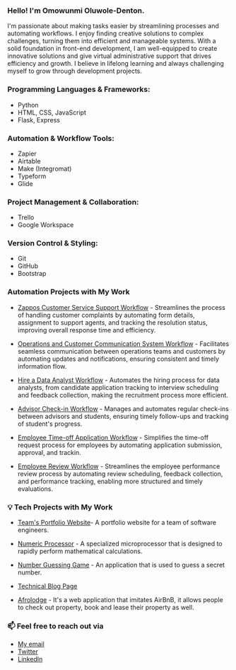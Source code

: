 ### Hello! I'm Omowunmi Oluwole-Denton.

I'm passionate about making tasks easier by streamlining processes and automating workflows. I enjoy finding creative solutions to complex challenges, turning them into efficient and manageable systems. With a solid foundation in front-end development, I am well-equipped to create innovative solutions and give virtual administrative support that drives efficiency and growth. I believe in lifelong learning and always challenging myself to grow through development projects. 

### Programming Languages & Frameworks:
- Python
- HTML, CSS, JavaScript
- Flask, Express

### Automation & Workflow Tools:
- Zapier
- Airtable
- Make (Integromat)
- Typeform
- Glide
  
### Project Management & Collaboration:
- Trello
- Google Workspace
  
### Version Control & Styling:
- Git
- GitHub
- Bootstrap

### Automation Projects with My Work 

- [Zappos Customer Service Support Workflow](https://airtable.com/appfPJiSmWVo3R2Jq/shrTDnn7ZXK7bSknc) - Streamlines the process of handling customer complaints by automating form details, assignment to support agents, and tracking the resolution status, improving overall response time and efficiency.

- [Operations and Customer Communication System Workflow](https://airtable.com/app0TGxedxD6T5mGA/shrUCuZ9huaKfp9jI) - Facilitates seamless communication between operations teams and customers by automating updates and notifications, ensuring consistent and timely information flow.
  
- [Hire a Data Analyst Workflow](https://airtable.com/appyGClgn1zdYeJSi/shrbmtJWaecYJoH7F) - Automates the hiring process for data analysts, from candidate application tracking to interview scheduling and feedback collection, making the recruitment process more efficient.
  
- [Advisor Check-in Workflow](https://airtable.com/appr1KecyLffspED1/shrVNfi2bXWdawsqu) - Manages and automates regular check-ins between advisors and students, ensuring timely follow-ups and tracking of student's progress.
  
- [Employee Time-off Application Workflow](https://airtable.com/appJthFyaKqcMDwjL/shrTd4rk69HPrD3K6) - Simplifies the time-off request process for employees by automating application submission, approval, and trackin.
  
- [Employee Review Workflow](https://airtable.com/appinx5DsD8ugWAYB/shr6DazWFJKlj3I09) - Streamlines the employee performance review process by automating review scheduling, feedback collection, and performance tracking, enabling more structured and timely evaluations.

### 💡 Tech Projects with My Work

- [Team's Portfolio Website](https://kibo-web-dev-fundamentals-july-23.github.io/wdf-jul-23-final-project-ofa/)- A portfolio website for a team of software engineers.
  
- [Numeric Processor](https://github.com/kibo-programming-2-oct-23/prog2-midterm-project-numeric-processor-omowunmi03) - A specialized microprocessor that is designed to rapidly perform mathematical calculations.

- [Number Guessing Game](https://github.com/kibo-web-app-dev-oct-23/week-2-assignment-number-guessing-game-omowunmi03) - An application that is used to guess a secret number.

- [Technical Blog Page](https://www.freecodecamp.org/learn/2022/responsive-web-design/build-a-technical-documentation-page-project/build-a-technical-documentation-page?messages=success%5B0%5D%3Dflash.signin-success)

- [Afrolodge](https://afrologde-com.onrender.com) - It's a web application that imitates AirBnB, it allows people to check out property, book and lease their property as well.


  
### 📫 Feel free to reach out via 
- [My email](janetoluwoledenton@gmail.com)
- [Twitter](https://twitter.com/omowunmi_od)
- [LinkedIn](https://www.linkedin.com/in/omowunmioluwole-denton/)

  
